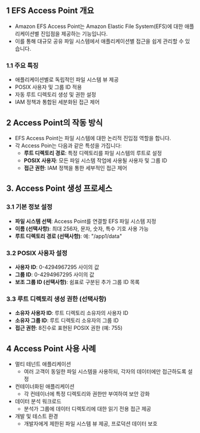 ## 1 EFS Access Point 개요

- Amazon EFS Access Point는 Amazon Elastic File System(EFS)에 대한 애플리케이션별 진입점을 제공하는 기능입니다. 
- 이를 통해 대규모 공유 파일 시스템에서 애플리케이션별 접근을 쉽게 관리할 수 있습니다.



### 1.1 주요 특징

- 애플리케이션별로 독립적인 파일 시스템 뷰 제공
- POSIX 사용자 및 그룹 ID 적용
- 자동 루트 디렉토리 생성 및 권한 설정
- IAM 정책과 통합된 세분화된 접근 제어



## 2 Access Point의 작동 방식

- EFS Access Point는 파일 시스템에 대한 논리적 진입점 역할을 합니다. 
- 각 Access Poin는 다음과 같은 특성을 가집니다:
	- **루트 디렉토리 경로**: 특정 디렉토리를 파일 시스템의 루트로 설정
	- **POSIX 사용자**: 모든 파일 시스템 작업에 사용될 사용자 및 그룹 ID
	- **접근 권한**: IAM 정책을 통한 세부적인 접근 제어



## 3. Access Point 생성 프로세스

### 3.1 기본 정보 설정

- **파일 시스템 선택**: Access Point를 연결할 EFS 파일 시스템 지정
- **이름 (선택사항)**: 최대 256자, 문자, 숫자, 특수 기호 사용 가능
- **루트 디렉토리 경로 (선택사항)**: 예: "/app1/data"



### 3.2 POSIX 사용자 설정

- **사용자 ID**: 0-4294967295 사이의 값
- **그룹 ID**: 0-4294967295 사이의 값
- **보조 그룹 ID (선택사항)**: 쉼표로 구분된 추가 그룹 ID 목록



### 3.3 루트 디렉토리 생성 권한 (선택사항)

- **소유자 사용자 ID**: 루트 디렉토리 소유자의 사용자 ID
- **소유자 그룹 ID**: 루트 디렉토리 소유자의 그룹 ID
- **접근 권한**: 8진수로 표현된 POSIX 권한 (예: 755)



## 4 Access Point 사용 사례

- 멀티 테넌트 애플리케이션
	- 여러 고객이 동일한 파일 시스템을 사용하되, 각자의 데이터에만 접근하도록 설정
- 컨테이너화된 애플리케이션
	- 각 컨테이너에 특정 디렉토리와 권한만 부여하여 보안 강화
- 데이터 분석 워크로드
	- 분석가 그룹에 데이터 디렉토리에 대한 읽기 전용 접근 제공
- 개발 및 테스트 환경
	- 개발자에게 제한된 파일 시스템 뷰 제공, 프로덕션 데이터 보호